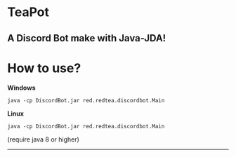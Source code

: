 # TeaPot 

A Discord Bot make with Java-JDA!
----
# How to use?

**Windows**

`java -cp DiscordBot.jar red.redtea.discordbot.Main`

**Linux**

`java -cp DiscordBot.jar red.redtea.discordbot.Main`


(require java 8 or higher)

----

